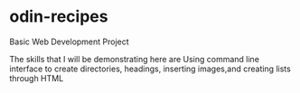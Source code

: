 # odin-recipes
Basic Web Development Project

The skills that I will be demonstrating here are
Using command line interface to create directories,
headings, inserting images,and creating lists
through HTML
